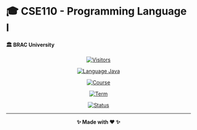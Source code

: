 # 🎓 CSE110 - Programming Language I
#### 🏛️ BRAC University

<div align="center">

<div align="center">

[![Visitors](https://api.visitorbadge.io/api/visitors?path=MostofaMorshedSayeem%2FCSE110&label=Visitors&countColor=%23FF6B6B&style=for-the-badge)](https://visitorbadge.io/status?path=MostofaMorshedSayeem%2FCSE110)

[![Language Java](https://img.shields.io/badge/Language-Java-ED8B00?style=for-the-badge&logo=java&logoColor=white)](https://www.oracle.com/java/)

[![Course](https://img.shields.io/badge/Course-CSE110-4A90E2?style=for-the-badge&logoColor=white)](https://github.com/MostofaMorshedSayeem/CSE110)

[![Term](https://img.shields.io/badge/Term-Summer%202025-32CD32?style=for-the-badge&logoColor=white)](https://github.com/MostofaMorshedSayeem/CSE111)

[![Status](https://img.shields.io/badge/Status-Inactive-FF6B6B?style=for-the-badge&logo=x&logoColor=white)](https://github.com/MostofaMorshedSayeem/CSE110)

---

<div align="center">

**✨ Made with ❤️ ✨**

</div>

</div>
